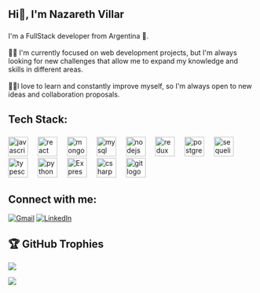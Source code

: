 
<h2 align="left">Hi👋, I'm Nazareth Villar</h2>

###

<p align="left">I'm a FullStack developer from Argentina 🙌.<br><br>🔭✨ I'm currently focused on web development projects, but I'm always looking for new challenges that allow me to expand my knowledge and skills in different areas.<br><br>🤝👯I love to learn and constantly improve myself, so I'm always open to new ideas and collaboration proposals.</p>



###

## Tech Stack:

###


<div align="left">
  <img src="https://cdn.jsdelivr.net/gh/devicons/devicon/icons/javascript/javascript-original.svg" height="40" alt="javascript logo"  />
  <img width="12" />
  <img src="https://cdn.jsdelivr.net/gh/devicons/devicon/icons/react/react-original.svg" height="40" alt="react logo"  />
  <img width="12" />
  <img src="https://cdn.jsdelivr.net/gh/devicons/devicon/icons/mongodb/mongodb-original.svg" height="40" alt="mongodb logo"  />
  <img width="12" />
  <img src="https://cdn.jsdelivr.net/gh/devicons/devicon/icons/mysql/mysql-original.svg" height="40" alt="mysql logo"  />
  <img width="12" />
  <img src="https://cdn.jsdelivr.net/gh/devicons/devicon/icons/nodejs/nodejs-original.svg" height="40" alt="nodejs logo"  />
  <img width="12" />
  <img src="https://cdn.jsdelivr.net/gh/devicons/devicon/icons/redux/redux-original.svg" height="40" alt="redux logo"  />
  <img width="12" />
  <img src="https://cdn.jsdelivr.net/gh/devicons/devicon/icons/postgresql/postgresql-original.svg" height="40" alt="postgresql logo"  />
  <img width="12" />
  <img src="https://cdn.jsdelivr.net/gh/devicons/devicon/icons/sequelize/sequelize-original.svg" height="40" alt="sequelize logo"  />
  <img width="12" />
  <img src="https://cdn.jsdelivr.net/gh/devicons/devicon/icons/typescript/typescript-original.svg" height="40" alt="typescript logo"  />
  <img width="12" />
  <img src="https://cdn.jsdelivr.net/gh/devicons/devicon/icons/python/python-original.svg" height="40" alt="python logo"  />
   <img width="12" />
  <img src="https://cdn.jsdelivr.net/gh/devicons/devicon/icons/express/express-original.svg" height="40" alt="Express logo">
  <img width="12" />
  <img src="https://cdn.jsdelivr.net/gh/devicons/devicon/icons/csharp/csharp-original.svg" height="40" alt="csharp logo"  />
  <img width="12" />
  <img src="https://cdn.jsdelivr.net/gh/devicons/devicon/icons/git/git-original.svg" height="40" alt="git logo"  />
</div>

###

## Connect with me:
[![Gmail](https://img.shields.io/badge/Gmail-%23D14836.svg?logo=gmail&logoColor=white)](mailto:nazarethvillar38@gmail.com)
[![LinkedIn](https://img.shields.io/badge/LinkedIn-%230077B5.svg?logo=linkedin&logoColor=white)](https://www.linkedin.com/in/nazareth-villar-dev/)


## 🏆 GitHub Trophies
![](https://github-profile-trophy.vercel.app/?username=NazarethV&theme=radical&no-frame=false&no-bg=true&margin-w=4)


[![](https://visitcount.itsvg.in/api?id=NazarethV&icon=8&color=10)](https://visitcount.itsvg.in)

###








